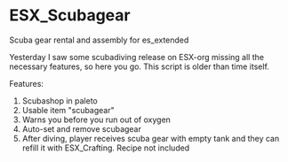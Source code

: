 # ESX_Scubagear
Scuba gear rental and assembly for es_extended

Yesterday I saw some scubadiving release on ESX-org missing all the necessary features, so here you go.
This script is older than time itself. 

Features:
1. Scubashop in paleto
2. Usable item "scubagear"
3. Warns you before you run out of oxygen
4. Auto-set and remove scubagear
5. After diving, player receives scuba gear with empty tank and they can refill it with ESX_Crafting. Recipe not included

